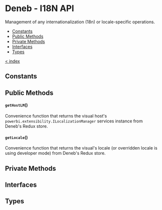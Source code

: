 # Deneb - I18N API

Management of any internationalization (18n) or locale-specific operations.

-   [Constants](#constants)
-   [Public Methods](#public-methods)
-   [Private Methods](#private-methods)
-   [Interfaces](#interfaces)
-   [Types](#types)

[< index](../README.md)

## Constants

## Public Methods

#### `getHostLM`()

Convenience function that returns the visual host's `powerbi.extensibility.ILocalizationManager` services instance from Deneb's Redux store.

#### `getLocale`()

Convenience function that returns the visual's locale (or overridden locale is using developer mode) from Deneb's Redux store.

## Private Methods

## Interfaces

## Types
